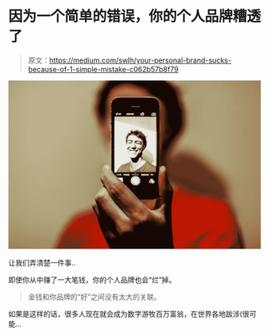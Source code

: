 # 因为一个简单的错误，你的个人品牌糟透了

> 原文：<https://medium.com/swlh/your-personal-brand-sucks-because-of-1-simple-mistake-c062b57b8f79>

![](img/48b5f9da756f7f37e79ed542964a21e8.png)

让我们弄清楚一件事..

即使你从中赚了一大笔钱，你的个人品牌也会“烂”掉。

> 金钱和你品牌的“好”之间没有太大的关联。

如果是这样的话，很多人现在就会成为数字游牧百万富翁，在世界各地跋涉(很可能…